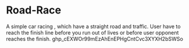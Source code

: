 # Road-Race
A simple car racing , which have a straight road and traffic. User have to reach the finish line before you run out of lives or before user opponent reaches the finish.
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
